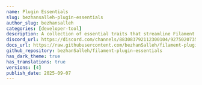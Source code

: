 ```yaml
---
name: Plugin Essentials
slug: bezhansalleh-plugin-essentials
author_slug: bezhansalleh
categories: [developer-tool]
description: A collection of essential traits that streamline Filament plugin development by taking care of the boilerplate, so you can focus on shipping real features faster.
discord_url: https://discord.com/channels/883083792112300104/927502073543675976
docs_url: https://raw.githubusercontent.com/bezhanSalleh/filament-plugin-essentials/main/README.md
github_repository: bezhanSalleh/filament-plugin-essentials
has_dark_theme: true
has_translations: true
versions: [4]
publish_date: 2025-09-07
---
```

